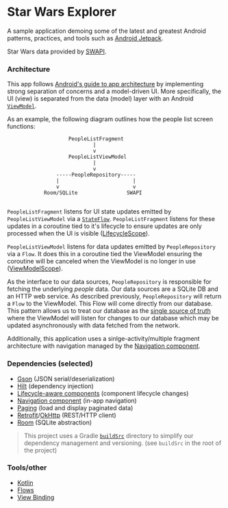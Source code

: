 Star Wars Explorer
===

A sample application demoing some of the latest and greatest Android patterns, practices, and tools such as [Android Jetpack](https://developer.android.com/jetpack).

Star Wars data provided by [SWAPI](https://www.swapi.tech/).

### Architecture

This app follows [Android's guide to app architecture](https://developer.android.com/jetpack/guide) by implementing strong separation of concerns and a model-driven UI.
More specifically, the UI (view) is separated from the data (model) layer with an Android [`ViewModel`](https://developer.android.com/topic/libraries/architecture/viewmodel).

As an example, the following diagram outlines how the people list screen functions:

```
                    PeopleListFragment
                            |
                            v
                    PeopleListViewModel
                            |
                            v
                -----PeopleRepository-----
                |                        |
                v                        v
            Room/SQLite                SWAPI
                            
```

`PeopleListFragment` listens for UI state updates emitted by `PeopleListViewModel` via a [`StateFlow`](https://developer.android.com/kotlin/flow/stateflow-and-sharedflow).
`PeopleListFragment` listens for these updates in a coroutine tied to it's lifecycle to ensure updates are only processed when the UI is visible ([LifecycleScope](https://developer.android.com/topic/libraries/architecture/coroutines#lifecyclescope)).

`PeopleListViewModel` listens for data updates emitted by `PeopleRepository` via a `Flow`.
It does this in a coroutine tied the ViewModel ensuring the coroutine will be canceled when the ViewModel is no longer in use ([ViewModelScope](https://developer.android.com/topic/libraries/architecture/coroutines#viewmodelscope)).

As the interface to our data sources, `PeopleRepository` is responsible for fetching the underlying *people* data.
Our data sources are a SQLite DB and an HTTP web service. As described previously, `PeopleRepository` will return a `Flow` to the ViewModel.
This Flow will come directly from our database.
This pattern allows us to treat our database as the [single source of truth](https://developer.android.com/jetpack/guide#truth) where the ViewModel will listen for changes to our database which may be updated asynchronously with data fetched from the network. 

Additionally, this application uses a sinlge-activity/multiple fragment architecture with navigation managed by the [Navigation component](https://developer.android.com/guide/navigation).

### Dependencies (selected)

- [Gson](https://github.com/google/gson) (JSON serial/deserialization)
- [Hilt](https://developer.android.com/training/dependency-injection/hilt-android) (dependency injection)
- [Lifecycle-aware components](https://developer.android.com/topic/libraries/architecture/lifecycle) (component lifecycle changes)
- [Navigation component](https://developer.android.com/guide/navigation) (in-app navigation)
- [Paging](https://developer.android.com/topic/libraries/architecture/paging/v3-overview) (load and display paginated data)
- [Retrofit](https://square.github.io/retrofit/)/[OkHttp](https://square.github.io/okhttp/) (REST/HTTP client)
- [Room](https://developer.android.com/training/data-storage/room) (SQLite abstraction)

> This project uses a Gradle [`buildSrc`](https://docs.gradle.org/current/userguide/organizing_gradle_projects.html#sec:build_sources) directory to simplify our dependency management and versioning.
(see `buildSrc` in the root of the project)

### Tools/other

- [Kotlin](https://kotlinlang.org/)
- [Flows](https://developer.android.com/kotlin/flow)
- [View Binding](https://developer.android.com/topic/libraries/view-binding)

